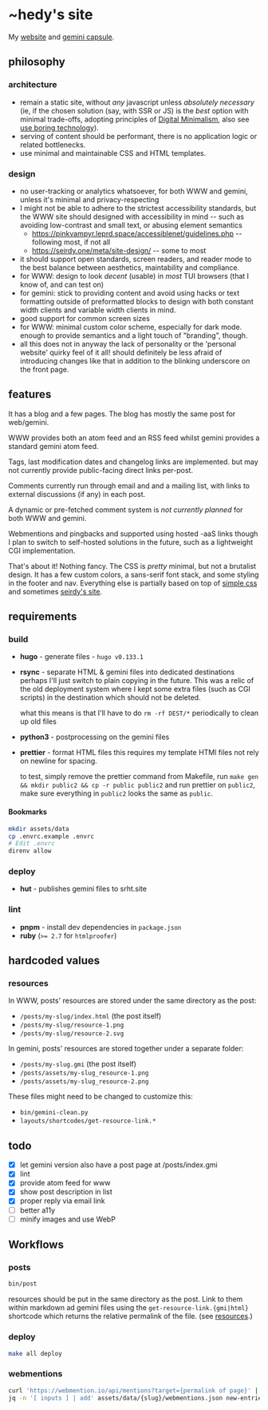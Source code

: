 # ~hedy's site

My [website](https://home.hedy.dev/) and [gemini capsule](gemini://gmi.hedy.dev/).

## philosophy

### architecture

- remain a static site, without *any* javascript unless *absolutely necessary*
  (ie, if the chosen solution (say, with SSR or JS) is the *best* option with
  minimal trade-offs, adopting principles of [Digital
  Minimalism](https://calnewport.com/on-digital-minimalism/), also see [use boring
  technology](https://boringtechnology.club)).
- serving of content should be performant, there is no application logic or
  related bottlenecks.
- use minimal and maintainable CSS and HTML templates.

### design

- no user-tracking or analytics whatsoever, for both WWW and gemini, unless it's
  minimal and privacy-respecting
- I might not be able to adhere to the strictest accessibility standards, but
  the WWW site should designed with accessibility in mind -- such as avoiding
  low-contrast and small text, or abusing element semantics
  - https://pinkvampyr.leprd.space/accessiblenet/guidelines.php -- following most, if not all
  - https://seirdy.one/meta/site-design/ -- some to most
- it should support open standards, screen readers, and reader mode to the best
  balance between aesthetics, maintability and compliance.
- for WWW: design to look *decent* (usable) in *most* TUI browsers (that I know
  of, and can test on)
- for gemini: stick to providing content and avoid using hacks or text
  formatting outside of preformatted blocks to design with both constant width
  clients and variable width clients in mind.
- good support for common screen sizes
- for WWW: minimal custom color scheme, especially for dark mode. enough to
  provide semantics and a light touch of "branding", though.
- all this does not in anyway the lack of personality or the 'personal website'
  quirky feel of it all! should definitely be less afraid of introducing changes
  like that in addition to the blinking underscore on the front page.

## features

It has a blog and a few pages. The blog has mostly the same post for web/gemini.

WWW provides both an atom feed and an RSS feed whilst gemini provides a standard
gemini atom feed.

Tags, last modification dates and changelog links are implemented. but may not
currently provide public-facing direct links per-post.

Comments currently run through email and and a mailing list, with links to
external discussions (if any) in each post.

A dynamic or pre-fetched comment system is *not currently planned* for both WWW
and gemini.

Webmentions and pingbacks and supported using hosted -aaS links though I plan to
switch to self-hosted solutions in the future, such as a lightweight CGI
implementation.

That's about it! Nothing fancy. The CSS is *pretty* minimal, but not a brutalist
design. It has a few custom colors, a sans-serif font stack, and some styling in
the footer and nav. Everything else is partially based on top of [simple
css](https://simplecss.org) and sometimes [seirdy's site](https://seirdy.one).

## requirements

### build
- **hugo** - generate files - `hugo v0.133.1`

- **rsync** - separate HTML & gemini files into dedicated destinations
  perhaps I'll just switch to plain copying in the future. This was a relic of
  the old deployment system where I kept some extra files (such as CGI scripts)
  in the destination which should not be deleted.

  what this means is that I'll have to do `rm -rf DEST/*` periodically to clean
  up old files

- **python3** - postprocessing on the gemini files

- **prettier** - format HTML files
  this requires my template HTMl files not rely on newline for spacing.

  to test, simply remove the prettier command from Makefile, run `make gen &&
  mkdir public2 && cp -r public public2` and run prettier on `public2`, make
  sure everything in `public2` looks the same as `public`.

#### Bookmarks

```sh
mkdir assets/data
cp .envrc.example .envrc
# Edit .envrc
direnv allow
```

### deploy
- **hut** - publishes gemini files to srht.site

### lint
- **pnpm** - install dev dependencies in `package.json`
- **ruby** (`>= 2.7` for `htmlproofer`)

## hardcoded values

### resources

In WWW, posts' resources are stored under the same directory as the post:
- `/posts/my-slug/index.html` (the post itself)
- `/posts/my-slug/resource-1.png`
- `/posts/my-slug/resource-2.svg`

In gemini, posts' resources are stored together under a separate folder:
- `/posts/my-slug.gmi` (the post itself)
- `/posts/assets/my-slug_resource-1.png`
- `/posts/assets/my-slug_resource-2.png`

These files might need to be changed to customize this:
- `bin/gemini-clean.py`
- `layouts/shortcodes/get-resource-link.*`

## todo

- [x] let gemini version also have a post page at /posts/index.gmi
- [x] lint
- [x] provide atom feed for www
- [x] show post description in list
- [x] proper reply via email link
- [ ] better a11y
- [ ] minify images and use WebP

## Workflows

### posts

```sh
bin/post
```

resources should be put in the same directory as the post. Link to them within
markdown ad gemini files using the `get-resource-link.{gmi|html}` shortcode
which returns the relative permalink of the file. (see [resources](#resources).)

### deploy

```sh
make all deploy
```

### webmentions

```sh
curl 'https://webmention.io/api/mentions?target={permalink of page}' | jq '.links' > new-entries.json
jq -n '[ inputs ] | add' assets/data/{slug}/webmentions.json new-entries.json > merged.json
```
